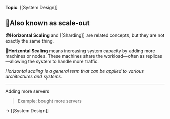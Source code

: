 **Topic**: [[System Design]] 
## 📌Also known as scale-out

**😲Horizontal Scaling** and [[Sharding]] are related concepts, but they are not exactly the same thing. 

📌**Horizontal Scaling** means increasing system capacity by adding more machines or nodes. 
These machines share the workload—often as replicas—allowing the system to handle more traffic.

*Horizontal scaling is a general term that can be applied to various architectures and systems.*

---
Adding more servers
> Example: bought more servers

→ [[System Design]]
